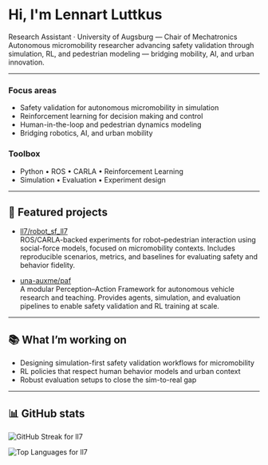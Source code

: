 # Hi, I'm Lennart Luttkus

Research Assistant · University of Augsburg — Chair of Mechatronics  
Autonomous micromobility researcher advancing safety validation through simulation, RL, and pedestrian modeling — bridging mobility, AI, and urban innovation.

---

### Focus areas
- Safety validation for autonomous micromobility in simulation
- Reinforcement learning for decision making and control
- Human-in-the-loop and pedestrian dynamics modeling
- Bridging robotics, AI, and urban mobility

### Toolbox
- Python • ROS • CARLA • Reinforcement Learning
- Simulation • Evaluation • Experiment design

---

## 🔬 Featured projects

- [ll7/robot_sf_ll7](https://github.com/ll7/robot_sf_ll7)  
  ROS/CARLA-backed experiments for robot–pedestrian interaction using social-force models, focused on micromobility contexts. Includes reproducible scenarios, metrics, and baselines for evaluating safety and behavior fidelity.

- [una-auxme/paf](https://github.com/una-auxme/paf)  
  A modular Perception–Action Framework for autonomous vehicle research and teaching. Provides agents, simulation, and evaluation pipelines to enable safety validation and RL training at scale.

---

## 📚 What I’m working on
- Designing simulation-first safety validation workflows for micromobility
- RL policies that respect human behavior models and urban context
- Robust evaluation setups to close the sim-to-real gap

---

## 📊 GitHub stats

<p align="left">
  <img src="https://streak-stats.demolab.com?user=ll7&theme=default&hide_border=true" alt="GitHub Streak for ll7" />
</p>

<p align="left">
  <img src="https://github-readme-stats.vercel.app/api/top-langs/?username=ll7&layout=compact&langs_count=8&hide_border=true" alt="Top Languages for ll7" />
</p>

